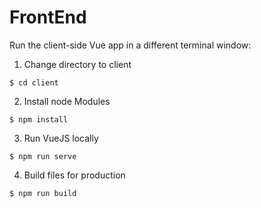 
# FrontEnd

Run the client-side Vue app in a different terminal window:
1. Change directory to client
```
$ cd client
```
2. Install node Modules
```
$ npm install
```
3. Run VueJS locally
```
$ npm run serve
```
4. Build files for production
```
$ npm run build
```